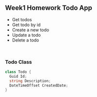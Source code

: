 ## Week1 Homework Todo App

* Get todos
* Get todo by id
* Create a new todo
* Update a todo
* Delete a todo

<br>

### Todo Class
```c#
class Todo {
  Guid Id;
  string Description;
  DateTimeOffset CreatedDate;
}
```
